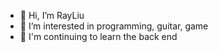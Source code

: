 - 👋 Hi, I’m RayLiu
- 👀 I’m interested in programming, guitar, game
- 🌱 I'm continuing to learn the back end

<!---
RayLiu1999/RayLiu1999 is a ✨ special ✨ repository because its `README.md` (this file) appears on your GitHub profile.
You can click the Preview link to take a look at your changes.
--->

